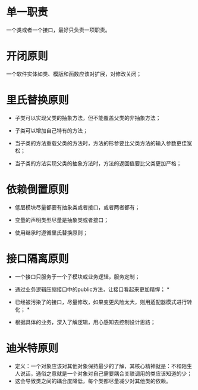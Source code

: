 # 单一职责

一个类或者一个接口，最好只负责一项职责。

# 开闭原则

一个软件实体如类、模版和函数应该对扩展，对修改关闭；

# 里氏替换原则

- 子类可以实现父类的抽象方法，但不能覆盖父类的非抽象方法； 
- 子类可以增加自己特有的方法； 

- 当子类的方法重载父类的方法时，方法的形参要比父类方法的输入参数更佳宽松； 
-  当子类的方法实现父类的抽象方法时，方法的返回值要比父类更加严格；



# 依赖倒置原则

- 低层模块尽量都要有抽象类或者接口，或者两者都有；
-  变量的声明类型尽量是抽象类或者接口； 

-  使用继承时遵循里氏替换原则；

# 接口隔离原则

- 一个接口只服务于一个子模块或业务逻辑，服务定制； 
- 通过业务逻辑压缩接口中的public方法，让接口看起来更加精悍； *

- 已经被污染了的接口，尽量修改，如果变更风险太大，则用适配器模式进行转化； *
- 根据具体的业务，深入了解逻辑，用心感知去控制设计思路；

# 迪米特原则

- 定义：一个对象应该对其他对象保持最少的了解，其核心精神就是：不和陌生人说话，通俗之意就是一个对象对自己需要耦合关联调用的类应该知道的少；
- 这会导致类之间的耦合度降低，每个类都尽量减少对其他类的依赖。